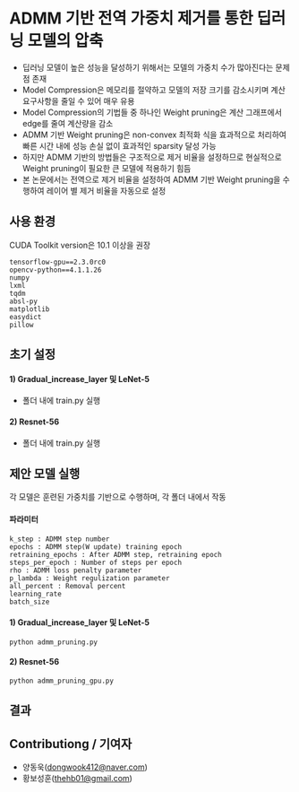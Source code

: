 # ADMM 기반 전역 가중치 제거를 통한 딥러닝 모델의 압축

- 딥러닝 모델이 높은 성능을 달성하기 위해서는 모델의 가중치 수가 많아진다는 문제점 존재
- Model Compression은 메모리를 절약하고 모델의 저장 크기를 감소시키며 계산 요구사항을 줄일 수 있어 매우 유용
- Model Compression의 기법들 중 하나인 Weight pruning은 계산 그래프에서 edge를 줄여 계산량을 감소
- ADMM 기반 Weight pruning은 non-convex 최적화 식을 효과적으로 처리하여 빠른 시간 내에 성능 손실 없이 효과적인 sparsity 달성 가능
- 하지만 ADMM 기반의 방법들은 구조적으로 제거 비율을 설정하므로 현실적으로 Weight pruning이 필요한 큰 모델에 적용하기 힘듬
- 본 논문에서는 전역으로 제거 비율을 설정하여 ADMM 기반 Weight pruning을 수행하여 레이어 별 제거 비율을 자동으로 설정

## 사용 환경

CUDA Toolkit version은 10.1 이상을 권장

```
tensorflow-gpu==2.3.0rc0
opencv-python==4.1.1.26
numpy
lxml
tqdm
absl-py
matplotlib
easydict
pillow
```

## 초기 설정

#### 1) Gradual_increase_layer 및 LeNet-5
- 폴더 내에 train.py 실행

#### 2) Resnet-56
- 폴더 내에 train.py 실행


## 제안 모델 실행

각 모델은 훈련된 가중치를 기반으로 수행하며, 각 폴더 내에서 작동


#### 파라미터

```
k_step : ADMM step number
epochs : ADMM step(W update) training epoch
retraining_epochs : After ADMM step, retraining epoch
steps_per_epoch : Number of steps per epoch
rho : ADMM loss penalty parameter
p_lambda : Weight regulization parameter
all_percent : Removal percent
learning_rate
batch_size
```

#### 1) Gradual_increase_layer 및 LeNet-5

```
python admm_pruning.py
```

#### 2) Resnet-56

```
python admm_pruning_gpu.py
```



## 결과



## Contributiong / 기여자

* 양동욱(dongwook412@naver.com)
* 황보성훈(thehb01@gmail.com)
